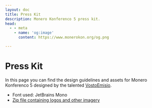 ```yaml
---
layout: doc
title: Press Kit
description: Monero Konferenco 5 press kit.
head:
  - - meta
    - name: 'og:image'
      content: https://www.monerokon.org/og.png

---
```


# Press Kit
In this page you can find the design guidelines and assets for Monero Konferenco 5 designed by the talented [VostoEmisio](https://www.vostoemisio.com).

- Font used: JetBrains Mono
- [Zip file containing logos and other imagery](/MK5_assets.zip)